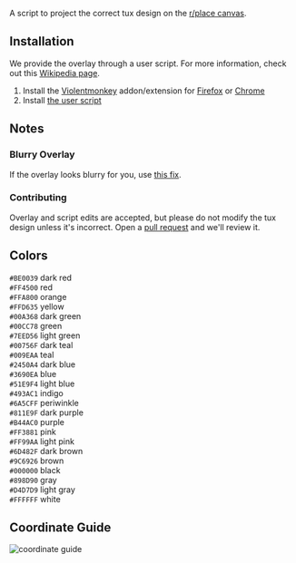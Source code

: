 A script to project the correct tux design on the [r/place canvas](https://new.reddit.com/r/place/).

## Installation
We provide the overlay through a user script. For more information, check out this [Wikipedia page](https://wikipedia.org/wiki/Userscript).
1. Install the [Violentmonkey](https://violentmonkey.github.io/) addon/extension for [Firefox](https://addons.mozilla.org/addon/violentmonkey) or [Chrome](https://chrome.google.com/webstore/detail/jinjaccalgkegednnccohejagnlnfdag)
2. Install [the user script](https://greasyfork.org/scripts/442512/code/userscript.user.js)

## Notes
### Blurry Overlay
If the overlay looks blurry for you, use [this fix](https://greasyfork.org/scripts/442555).

### Contributing
Overlay and script edits are accepted, but please do not modify the tux design unless it's incorrect. Open a [pull request](https://github.com/r-PlaceTux/Overlay/compare) and we'll review it.

## Colors
`#BE0039` dark red\
`#FF4500` red\
`#FFA800` orange\
`#FFD635` yellow\
`#00A368` dark green\
`#00CC78` green\
`#7EED56` light green\
`#00756F` dark teal\
`#009EAA` teal\
`#2450A4` dark blue\
`#3690EA` blue\
`#51E9F4` light blue\
`#493AC1` indigo\
`#6A5CFF` periwinkle\
`#811E9F` dark purple\
`#B44AC0` purple\
`#FF3881` pink\
`#FF99AA` light pink\
`#6D482F` dark brown\
`#9C6926` brown\
`#000000` black\
`#898D90` gray\
`#D4D7D9` light gray\
`#FFFFFF` white

## Coordinate Guide
![coordinate guide](https://raw.githubusercontent.com/r-PlaceTux/place_tux/main/tuxcoords.png)
